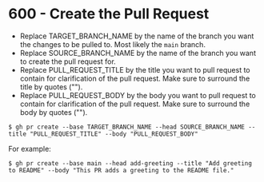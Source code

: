 # 600 - Create the Pull Request

- Replace TARGET_BRANCH_NAME by the name of the branch you want the changes to be pulled to. Most likely the ```main``` branch.
- Replace SOURCE_BRANCH_NAME by the name of the branch you want to create the pull request for.
- Replace PULL_REQUEST_TITLE by the title you want to pull request to contain for clarification of the pull request. Make sure to surround the title by quotes ("").
- Replace PULL_REQUEST_BODY by the body you want to pull request to contain for clarification of the pull request. Make sure to surround the body by quotes ("").

```
$ gh pr create --base TARGET_BRANCH_NAME --head SOURCE_BRANCH_NAME --title "PULL_REQUEST_TITLE" --body "PULL_REQUEST_BODY"
```

For example:

```
$ gh pr create --base main --head add-greeting --title "Add greeting to README" --body "This PR adds a greeting to the README file."
```
